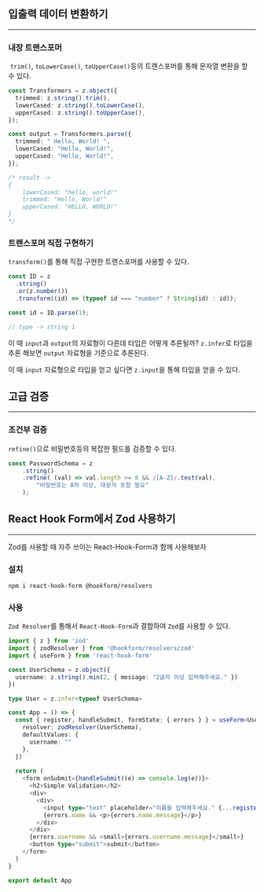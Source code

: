 ## 입출력 데이터 변환하기
---

### 내장 트랜스포머
 `trim()`, `toLowerCase()`, `toUpperCase()`등의 트랜스포머를 통해 문자열 변환을 할 수 있다.
 
```ts
const Transformers = z.object({
  trimmed: z.string().trim(),
  lowerCased: z.string().toLowerCase(),
  upperCased: z.string().toUpperCase(),
});

const output = Transformers.parse({
  trimmed: " Hello, World! ",
  lowerCased: "Hello, World!",
  upperCased: "Hello, World!",
});

/* result ->
{
	lowerCased: "hello, world!"
	trimmed: "Hello, World!"
	upperCased: "HELLO, WORLD!"
}
*/
```

### 트랜스포머 직접 구현하기
`transform()`를 통해 직접 구현한 트랜스포머를 사용할 수 있다.

```ts
const ID = z
  .string()
  .or(z.number())
  .transform((id) => (typeof id === "number" ? String(id) : id));

const id = ID.parse(1);

// type -> string 1
```

이 때 `input`과 `output`의 자료형이 다른데 타입은 어떻게 추론될까?
`z.infer`로 타입을 추론 해보면 `output` 자료형을 기준으로 추론된다.

이 때 `input` 자료형으로 타입을 얻고 싶다면 `z.input`을 통해 타입을 얻을 수 있다.

## 고급 검증
---
### 조건부 검증
`refine()`으로 비밀번호등의 복잡한 필드를 검증할 수 있다.

```ts
const PasswordSchema = z
	.string()
	.refine( (val) => val.length >= 8 && /[A-Z]/.test(val), 
		"비밀번호는 8자 이상, 대문자 포함 필요" 
	);
```

## React Hook Form에서 Zod 사용하기
---
Zod를 사용할 때 자주 쓰이는 React-Hook-Form과 함께 사용해보자
### 설치
```bash
npm i react-hook-form @hookform/resolvers
```

### 사용
`Zod Resolver`를 통해서 `React-Hook-Form`과 결합하여 `Zod`를 사용할 수 있다.
```ts
import { z } from 'zod'
import { zodResolver } from '@hookform/resolvers/zod'
import { useForm } from 'react-hook-form'

const UserSchema = z.object({
  username: z.string().min(2, { message: "2글자 이상 입력해주세요." })
})

type User = z.infer<typeof UserSchema>

const App = () => {
  const { register, handleSubmit, formState: { errors } } = useForm<User>({
    resolver: zodResolver(UserSchema),
    defaultValues: {
      username: ""
    },
  })
  
  return (
    <form onSubmit={handleSubmit((e) => console.log(e))}>
      <h2>Simple Validation</h2>
      <div>
        <div>
          <input type="text" placeholder="이름을 입력해주세요." {...register('username')} />
          {errors.name && <p>{errors.name.message}</p>}
        </div>
      </div>
      {errors.username && <small>{errors.username.message}</small>}
      <button type="submit">submit</button>
    </form>
  )
}

export default App
```